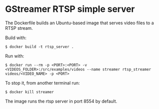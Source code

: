 # GStreamer RTSP simple server

The Dockerfile builds an Ubuntu-based image that serves video files  to a RTSP stream.

Build with:
```
$ docker build -t rtsp_server .
```

Run with:
```
$ docker run --rm -p <PORT>:<PORT> -v <VIDEOS_FOLDER>:/src/examples/videos --name streamer rtsp_streamer videos/<VIDEO_NAME> -p <PORT>
```

To stop it, from another terminal run:
```
$ docker kill streamer
```

The image runs the rtsp server in port 8554 by default.
